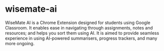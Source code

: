 # wisemate-ai
WiseMate AI is a Chrome Extension designed for students using Google Classroom. It enables ease in navigating through assignments, notes and resources; and helps you sort them using AI. It is aimed to provide seamless experience in using AI-powered summarisers, progress trackers, and many more ongoing.
